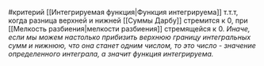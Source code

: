 #критерий
[[Интегрируемая функция|Функция интегрируема]] т.т.т, когда разница верхней и нижней [[Суммы Дарбу]] стремится к 0, при [[Мелкость разбиения|мелкости разбиения]] стремящейся к 0. 
*Иначе, если мы можем настолько прибизить верхнюю границу интегральных сумм и нижнюю, что она станет одним числом, то это число - значение определенного интеграла, а значит функция интегрируема.*